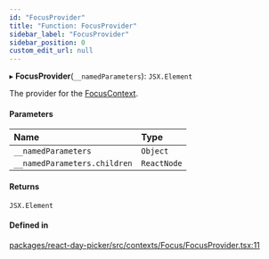 ```yaml
---
id: "FocusProvider"
title: "Function: FocusProvider"
sidebar_label: "FocusProvider"
sidebar_position: 0
custom_edit_url: null
---
```


▸ **FocusProvider**(`__namedParameters`): `JSX.Element`

The provider for the [FocusContext](../variables/FocusContext).

#### Parameters

| Name | Type |
| :------ | :------ |
| `__namedParameters` | `Object` |
| `__namedParameters.children` | `ReactNode` |

#### Returns

`JSX.Element`

#### Defined in

[packages/react-day-picker/src/contexts/Focus/FocusProvider.tsx:11](https://github.com/gpbl/react-day-picker/blob/6bc3b9d0/packages/react-day-picker/src/contexts/Focus/FocusProvider.tsx#L11)
